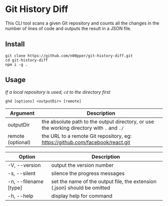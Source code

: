 # Git History Diff

This CLI tool scans a given Git repository and counts all the changes in the number of lines of code and outputs the result in a JSON file.

## Install

```
git clone https://github.com/n00pper/git-history-diff.git
cd git-history-diff
npm i -g .
```

## Usage

_If a local repository is used, `cd` to the directory first_

`ghd [options] <outputDir> [remote]`

| Argument          | Description                                                                               |
| ----------------- | ----------------------------------------------------------------------------------------- |
| outputDir         | the absolute path to the output directory, or use the working directory with `.` and `./` |
| remote (optional) | the URL to a remote Git repository, eg: https://github.com/facebook/react.git             |

| Option                | Description                                                              |
| --------------------- | ------------------------------------------------------------------------ |
| -V, --version         | output the version number                                                |
| -s, --silent          | silence the progress messages                                            |
| -n, --filename [type] | set the name of the output file, the extension (.json) should be omitted |
| -h, --help            | display help for command                                                 |
